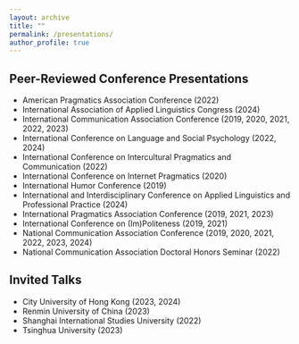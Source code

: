 ```yaml
---
layout: archive
title: ""
permalink: /presentations/
author_profile: true
---
```


Peer-Reviewed Conference Presentations
-----

* American Pragmatics Association Conference (2022)
* International Association of Applied Linguistics Congress (2024)
* International Communication Association Conference (2019, 2020, 2021, 2022, 2023)
* International Conference on Language and Social Psychology (2022, 2024)
* International Conference on Intercultural Pragmatics and Communication (2022)
* International Conference on Internet Pragmatics (2020)
* International Humor Conference (2019)
* International and Interdisciplinary Conference on Applied Linguistics and Professional Practice (2024)
* International Pragmatics Association Conference (2019, 2021, 2023)
* International Conference on (Im)Politeness (2019, 2021)
* National Communication Association Conference (2019, 2020, 2021, 2022, 2023, 2024)
* National Communication Association Doctoral Honors Seminar (2022)

Invited Talks
-----

* City University of Hong Kong (2023, 2024)
* Renmin University of China (2023)
* Shanghai International Studies University (2022)
* Tsinghua University (2023)
 
